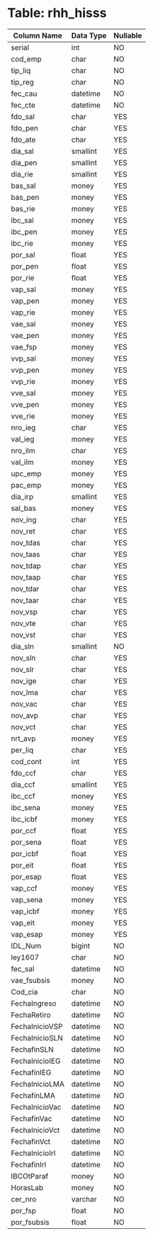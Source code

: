 # Table: rhh_hisss

| Column Name | Data Type | Nullable |
|-------------|-----------|----------|
| serial | int | NO |
| cod_emp | char | NO |
| tip_liq | char | NO |
| tip_reg | char | NO |
| fec_cau | datetime | NO |
| fec_cte | datetime | NO |
| fdo_sal | char | YES |
| fdo_pen | char | YES |
| fdo_ate | char | YES |
| dia_sal | smallint | YES |
| dia_pen | smallint | YES |
| dia_rie | smallint | YES |
| bas_sal | money | YES |
| bas_pen | money | YES |
| bas_rie | money | YES |
| ibc_sal | money | YES |
| ibc_pen | money | YES |
| ibc_rie | money | YES |
| por_sal | float | YES |
| por_pen | float | YES |
| por_rie | float | YES |
| vap_sal | money | YES |
| vap_pen | money | YES |
| vap_rie | money | YES |
| vae_sal | money | YES |
| vae_pen | money | YES |
| vae_fsp | money | YES |
| vvp_sal | money | YES |
| vvp_pen | money | YES |
| vvp_rie | money | YES |
| vve_sal | money | YES |
| vve_pen | money | YES |
| vve_rie | money | YES |
| nro_ieg | char | YES |
| val_ieg | money | YES |
| nro_ilm | char | YES |
| val_ilm | money | YES |
| upc_emp | money | YES |
| pac_emp | money | YES |
| dia_irp | smallint | YES |
| sal_bas | money | YES |
| nov_ing | char | YES |
| nov_ret | char | YES |
| nov_tdas | char | YES |
| nov_taas | char | YES |
| nov_tdap | char | YES |
| nov_taap | char | YES |
| nov_tdar | char | YES |
| nov_taar | char | YES |
| nov_vsp | char | YES |
| nov_vte | char | YES |
| nov_vst | char | YES |
| dia_sln | smallint | NO |
| nov_sln | char | YES |
| nov_slr | char | YES |
| nov_ige | char | YES |
| nov_lma | char | YES |
| nov_vac | char | YES |
| nov_avp | char | YES |
| nov_vct | char | YES |
| nrt_avp | money | YES |
| per_liq | char | YES |
| cod_cont | int | YES |
| fdo_ccf | char | YES |
| dia_ccf | smallint | YES |
| ibc_ccf | money | YES |
| ibc_sena | money | YES |
| ibc_icbf | money | YES |
| por_ccf | float | YES |
| por_sena | float | YES |
| por_icbf | float | YES |
| por_eit | float | YES |
| por_esap | float | YES |
| vap_ccf | money | YES |
| vap_sena | money | YES |
| vap_icbf | money | YES |
| vap_eit | money | YES |
| vap_esap | money | YES |
| IDL_Num | bigint | NO |
| ley1607 | char | NO |
| fec_sal | datetime | NO |
| vae_fsubsis | money | NO |
| Cod_cia | char | NO |
| FechaIngreso | datetime | NO |
| FechaRetiro | datetime | NO |
| FechaInicioVSP | datetime | NO |
| FechaInicioSLN | datetime | NO |
| FechafinSLN | datetime | NO |
| FechaInicioIEG | datetime | NO |
| FechafinIEG | datetime | NO |
| FechaInicioLMA | datetime | NO |
| FechafinLMA | datetime | NO |
| FechaInicioVac | datetime | NO |
| FechafinVac | datetime | NO |
| FechaInicioVct | datetime | NO |
| FechafinVct | datetime | NO |
| FechaInicioIrl | datetime | NO |
| FechafinIrl | datetime | NO |
| IBCOtParaf | money | NO |
| HorasLab | money | NO |
| cer_nro | varchar | NO |
| por_fsp | float | NO |
| por_fsubsis | float | NO |
